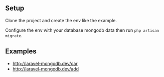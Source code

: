## Setup

Clone the project and create the env like the example.

Configure the env with your database mongodb data
then run ```php artisan migrate```.

## Examples

- http://laravel-mongodb.dev/car
- http://laravel-mongodb.dev/add